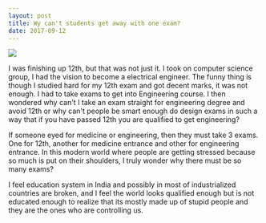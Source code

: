 ```yaml
---
layout: post
title: Wy can't students get away with one exam?
date: 2017-09-12
---
```


![](http://www.youthvillage.co.za/wp-content/uploads/2015/05/Exams-Stress.jpg)

I was finishing up 12th, but that was not just it. I took on computer science group,
I had the vision to become a electrical engineer. The funny thing is though I
studied hard for my 12th exam and got decent marks, it was not enough. I had
to take exams to get into Engineering course. I then wondered why can't I take an exam
straight for engineering degree and avoid 12th or why can't people be smart enough
do design exams in such a way that if you have passed 12th you are qualified to
get engineering?

If someone eyed for medicine or engineering, then they must take 3 exams. One for
12th, another for medicine entrance and other for engineering entrance. In this
modern world where people are getting stressed because so much is put on their
shoulders, I truly wonder why there must be so many exams?

I feel education system in India and possibly in most  of industrialized countries
are broken, and I feel the world looks qualified enough but is not educated enough
to realize that its mostly made up of stupid people and they are the ones who are
controlling us.
